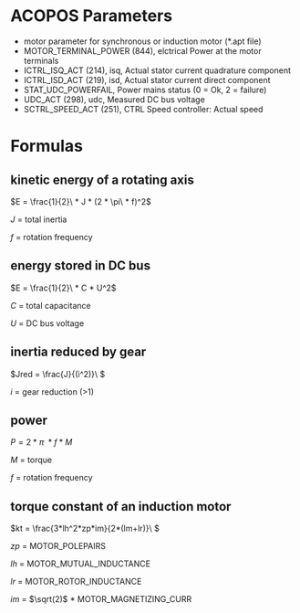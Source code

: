 # ACOPOS Parameters

- motor parameter for synchronous or induction motor (*.apt file)
- MOTOR_TERMINAL_POWER (844), elctrical Power at the motor terminals
- ICTRL_ISQ_ACT (214), isq, Actual stator current quadrature component
- ICTRL_ISD_ACT (219), isd, Actual stator current direct component
- STAT_UDC_POWERFAIL, Power mains status (0 = Ok, 2 = failure)
- UDC_ACT (298), udc, Measured DC bus voltage
- SCTRL_SPEED_ACT (251), CTRL Speed controller: Actual speed


# Formulas

## kinetic energy of a rotating axis

$`E = \frac{1}{2}\ * J * (2 * \pi\ * f)^2`$

$`J`$ = total inertia

$`f`$ = rotation frequency 

## energy stored in DC bus

$`E = \frac{1}{2}\ * C * U^2`$

$`C`$ = total capacitance

$`U`$ = DC bus voltage

## inertia reduced by gear

$`Jred = \frac{J}{(i^2)}\ `$

$`i`$ = gear reduction (>1)

## power

$`P = 2 * \pi\ * f * M`$

$`M`$ = torque

$`f`$ = rotation frequency 

## torque constant of an induction motor

$`kt = \frac{3*lh^2*zp*im}{2*(lm+lr)}\ `$

$`zp`$ = MOTOR_POLEPAIRS

$`lh`$ = MOTOR_MUTUAL_INDUCTANCE

$`lr`$ = MOTOR_ROTOR_INDUCTANCE

$`im`$ = $`\sqrt(2)`$ * MOTOR_MAGNETIZING_CURR

